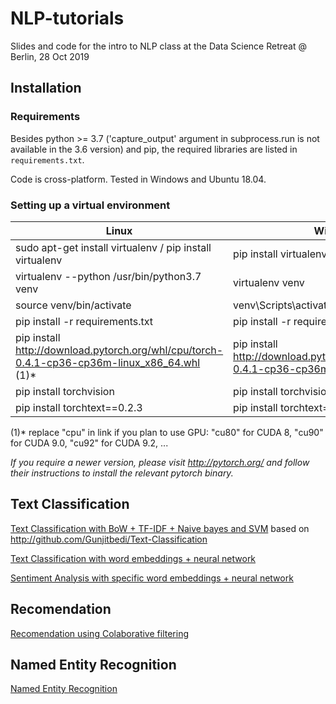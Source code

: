 # NLP-tutorials
Slides and code for the intro to NLP class at the Data Science Retreat  @ Berlin, 28 Oct 2019

## Installation

### Requirements
Besides python >= 3.7 ('capture_output' argument in subprocess.run is not available in the 3.6 version) and pip, 
the required libraries are listed in `requirements.txt`.

Code is cross-platform. Tested in Windows and Ubuntu 18.04.

### Setting up a virtual environment
Linux  | Windows
------------- | -------------
sudo apt-get install virtualenv / pip install virtualenv | pip install virtualenv
virtualenv --python /usr/bin/python3.7 venv	  | virtualenv venv
source venv/bin/activate  | venv\Scripts\activate.bat
pip install -r requirements.txt  | pip install -r requirements.txt 
pip install http://download.pytorch.org/whl/cpu/torch-0.4.1-cp36-cp36m-linux_x86_64.whl (1)* | pip install http://download.pytorch.org/whl/cpu/torch-0.4.1-cp36-cp36m-win_amd64.whl (1)*
pip install torchvision  | pip install torchvision
pip install torchtext==0.2.3  | pip install torchtext==0.2.3 

(1)* replace "cpu" in link if you plan to use GPU: "cu80" for CUDA 8, "cu90" for CUDA 9.0, "cu92" for CUDA 9.2, ...

_If you require a newer version,
please visit http://pytorch.org/ and follow their instructions to install the relevant pytorch binary._


## Text Classification 
[Text Classification with BoW + TF-IDF + Naive bayes and SVM](TextClassification.ipynb)
based on http://github.com/Gunjitbedi/Text-Classification

[Text Classification with word embeddings + neural network](TextClassificationNN.ipynb)

[Sentiment Analysis with specific word embeddings + neural network](SentimentAnalysis.ipynb)

## Recomendation 
[Recomendation using Colaborative filtering](Recomendation.ipynb)

## Named Entity Recognition 
[Named Entity Recognition](NamedEntityRecognition.ipynb)
